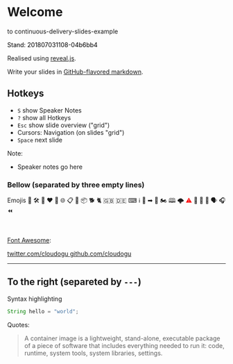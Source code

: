 # Welcome 

to continuous-delivery-slides-example

<font color="black">
    Stand: 201807031108-04b6bb4
</font>

Realised using [reveal.js](https://github.com/hakimel/reveal.js/).

Write your slides in [GitHub-flavored markdown](https://guides.github.com/features/mastering-markdown/).

## Hotkeys

* `S` show Speaker Notes 
* `?` show all Hotkeys 
* `Esc` show slide overview ("grid")
* Cursors: Navigation (on slides "grid")
* `Space` next slide

Note:
* Speaker notes go here 



### Bellow (separated by three empty lines)

Emojis 👤 🛠️ 🚢 ❤ 👤 🌐 📋 🐋 📦 🐕 🐈 🇬🇧 🇩🇪 ⌨ ℹ️ 📕 ➡ 🥚 🏍 🕮 🌩️ <font color="red">⚠</font> 🚀 🔑 🔄 🗣 ️🎧 ⏪

<br/>

[Font Awesome](https://fontawesome.com/icons?d=gallery): 

<i class="fas fa-coffee"></i>
<i class='fas fa-thumbtack'></i>
<i class='fas fa-code-branch'></i>

<a href='https://twitter.com/cloudogu' class="social" target="_blank">
    <i class='fab fa-twitter'></i>
    twitter.com/cloudogu
</a>

<a href='https://github.com/cloudogu' class="social" target="_blank">
    <i class='fab fa-github'></i>
    github.com/cloudogu
</a>

---

## To the right (separeted by `---`)

Syntax highlighting 

```java
String hello = "world";
```
 
Quotes: 
> A container image is a lightweight, stand-alone, executable package of a piece of software that includes everything needed to run it: code, runtime, system tools, system libraries, settings.